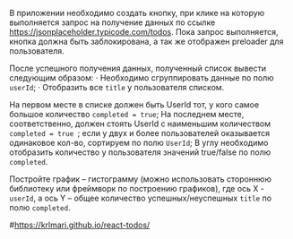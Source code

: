 В приложении необходимо создать кнопку, при клике на которую выполняется запрос на получение данных по ссылке https://jsonplaceholder.typicode.com/todos. Пока запрос выполняется, кнопка должна быть заблокирована, а так же отображен preloader для пользователя.

После успешного получения данных, полученный список вывести следующим образом:
·        Необходимо сгруппировать данные по полю `userId`;
·        Отобразить все `title` у пользователя списком.

На первом месте в списке должен быть UserId тот, у кого самое большое количество `completed = true`; На последнем месте, соответственно, должен стоять UserId с наименьшим количеством `completed = true `; если у двух и более пользователей оказывается одинаковое кол-во, сортируем по полю `UserId`; В углу необходимо отобразить количество у пользователя значений true/false по полю `completed`.

Постройте график – гистограмму (можно использовать стороннюю библиотеку или фреймворк по построению графиков), где ось Х - `userId`, а ось Y – общее количество успешных/неуспешных `title` по полю `completed`.

#https://krlmari.github.io/react-todos/

